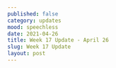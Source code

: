 ```yaml
---
published: false
category: updates
mood: speechless
date: 2021-04-26
title: Week 17 Update - April 26
slug: Week 17 Update
layout: post
---
```

